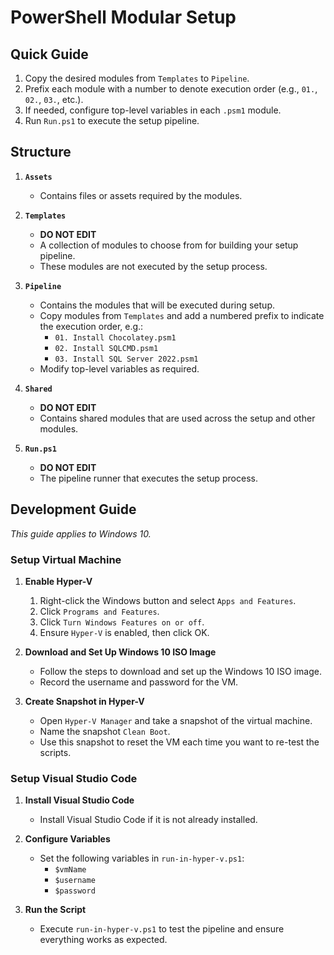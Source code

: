 # PowerShell Modular Setup

## Quick Guide
1. Copy the desired modules from `Templates` to `Pipeline`.
2. Prefix each module with a number to denote execution order (e.g., `01.`, `02.`, `03.`, etc.).
3. If needed, configure top-level variables in each `.psm1` module.
4. Run `Run.ps1` to execute the setup pipeline.

## Structure
1. **`Assets`**
   - Contains files or assets required by the modules.

2. **`Templates`**
   - __DO NOT EDIT__
   - A collection of modules to choose from for building your setup pipeline.
   - These modules are not executed by the setup process.

3. **`Pipeline`**
   - Contains the modules that will be executed during setup.
   - Copy modules from `Templates` and add a numbered prefix to indicate the execution order, e.g.:
     - `01. Install Chocolatey.psm1`
     - `02. Install SQLCMD.psm1`
     - `03. Install SQL Server 2022.psm1`
   - Modify top-level variables as required.

4. **`Shared`**
   - __DO NOT EDIT__
   - Contains shared modules that are used across the setup and other modules.

5. **`Run.ps1`**
   - __DO NOT EDIT__
   - The pipeline runner that executes the setup process.

## Development Guide
_This guide applies to Windows 10._

### Setup Virtual Machine
1. **Enable Hyper-V**
   1. Right-click the Windows button and select `Apps and Features`.
   2. Click `Programs and Features`.
   3. Click `Turn Windows Features on or off`.
   4. Ensure `Hyper-V` is enabled, then click OK.

2. **Download and Set Up Windows 10 ISO Image**
   - Follow the steps to download and set up the Windows 10 ISO image.
   - Record the username and password for the VM.

3. **Create Snapshot in Hyper-V**
   - Open `Hyper-V Manager` and take a snapshot of the virtual machine.
   - Name the snapshot `Clean Boot`.
   - Use this snapshot to reset the VM each time you want to re-test the scripts.

### Setup Visual Studio Code
1. **Install Visual Studio Code**
   - Install Visual Studio Code if it is not already installed.

2. **Configure Variables**
   - Set the following variables in `run-in-hyper-v.ps1`:
     - `$vmName`
     - `$username`
     - `$password`

3. **Run the Script**
   - Execute `run-in-hyper-v.ps1` to test the pipeline and ensure everything works as expected.
